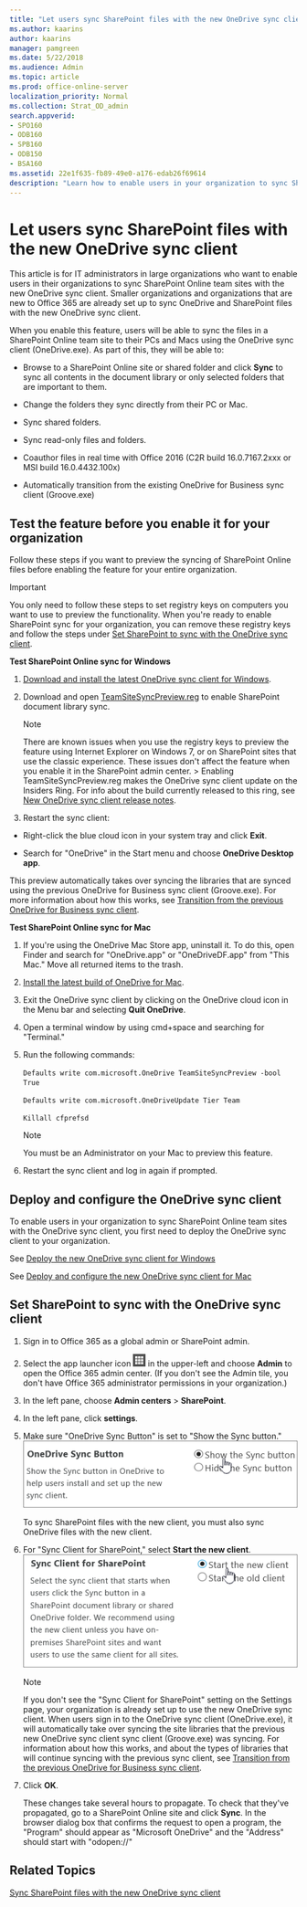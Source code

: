 ```yaml
---
title: "Let users sync SharePoint files with the new OneDrive sync client"
ms.author: kaarins
author: kaarins
manager: pamgreen
ms.date: 5/22/2018
ms.audience: Admin
ms.topic: article
ms.prod: office-online-server
localization_priority: Normal
ms.collection: Strat_OD_admin
search.appverid:
- SPO160
- ODB160
- SPB160
- ODB150
- BSA160
ms.assetid: 22e1f635-fb89-49e0-a176-edab26f69614
description: "Learn how to enable users in your organization to sync SharePoint Online files with the new OneDrive sync client."
---
```


# Let users sync SharePoint files with the new OneDrive sync client

This article is for IT administrators in large organizations who want to enable users in their organizations to sync SharePoint Online team sites with the new OneDrive sync client. Smaller organizations and organizations that are new to Office 365 are already set up to sync OneDrive and SharePoint files with the new OneDrive sync client.
  
When you enable this feature, users will be able to sync the files in a SharePoint Online team site to their PCs and Macs using the OneDrive sync client (OneDrive.exe). As part of this, they will be able to:
  
- Browse to a SharePoint Online site or shared folder and click **Sync** to sync all contents in the document library or only selected folders that are important to them. 
    
- Change the folders they sync directly from their PC or Mac.
    
- Sync shared folders.
    
- Sync read-only files and folders.
    
- Coauthor files in real time with Office 2016 (C2R build 16.0.7167.2xxx or MSI build 16.0.4432.100x)
    
- Automatically transition from the existing OneDrive for Business sync client (Groove.exe)
    
## Test the feature before you enable it for your organization
<a name="TestFeature"> </a>

Follow these steps if you want to preview the syncing of SharePoint Online files before enabling the feature for your entire organization.
  
> [!IMPORTANT]
> You only need to follow these steps to set registry keys on computers you want to use to preview the functionality. When you're ready to enable SharePoint sync for your organization, you can remove these registry keys and follow the steps under [Set SharePoint to sync with the OneDrive sync client](let-users-use-new-onedrive-sync-client.md#admincenter). 
  
 **Test SharePoint Online sync for Windows**
  
1. [Download and install the latest OneDrive sync client for Windows](https://go.microsoft.com/fwlink/?LinkId=844652).
    
2. Download and open [TeamSiteSyncPreview.reg](https://go.microsoft.com/fwlink/?LinkId=827743) to enable SharePoint document library sync. 
    
    > [!NOTE]
    >  There are known issues when you use the registry keys to preview the feature using Internet Explorer on Windows 7, or on SharePoint sites that use the classic experience. These issues don't affect the feature when you enable it in the SharePoint admin center. >  Enabling TeamSiteSyncPreview.reg makes the OneDrive sync client update on the Insiders Ring. For info about the build currently released to this ring, see [New OneDrive sync client release notes](https://support.office.com/article/845dcf18-f921-435e-bf28-4e24b95e5fc0). 
  
3. Restart the sync client:
    
  - Right-click the blue cloud icon in your system tray and click **Exit**.
    
  - Search for "OneDrive" in the Start menu and choose **OneDrive Desktop app**.
    
This preview automatically takes over syncing the libraries that are synced using the previous OneDrive for Business sync client (Groove.exe). For more information about how this works, see [Transition from the previous OneDrive for Business sync client](https://support.office.com/article/4100df3a-0c96-464f-b0a8-c20de34da6fa).
  
 **Test SharePoint Online sync for Mac**
  
1. If you're using the OneDrive Mac Store app, uninstall it. To do this, open Finder and search for "OneDrive.app" or "OneDriveDF.app" from "This Mac." Move all returned items to the trash.
    
2. [Install the latest build of OneDrive for Mac](https://go.microsoft.com/fwlink/?linkid=823060).
    
3. Exit the OneDrive sync client by clicking on the OneDrive cloud icon in the Menu bar and selecting **Quit OneDrive**.
    
4. Open a terminal window by using cmd+space and searching for "Terminal."
    
5. Run the following commands:
    
     `Defaults write com.microsoft.OneDrive TeamSiteSyncPreview -bool True`
    
     `Defaults write com.microsoft.OneDriveUpdate Tier Team`
    
     `Killall cfprefsd`
    
    > [!NOTE]
    > You must be an Administrator on your Mac to preview this feature. 
  
6. Restart the sync client and log in again if prompted.
    
## Deploy and configure the OneDrive sync client
<a name="TestFeature"> </a>

To enable users in your organization to sync SharePoint Online team sites with the OneDrive sync client, you first need to deploy the OneDrive sync client to your organization.
  
See [Deploy the new OneDrive sync client for Windows](https://support.office.com/article/3f3a511c-30c6-404a-98bf-76f95c519668)
  
See [Deploy and configure the new OneDrive sync client for Mac](https://support.office.com/article/eadddc4e-edc0-4982-9f50-2aef5038c307)
  
## Set SharePoint to sync with the OneDrive sync client
<a name="admincenter"> </a>

1. Sign in to Office 365 as a global admin or SharePoint admin.
    
2. Select the app launcher icon ![The icon that looks like a waffle and represents a button click that will reveal multiple application tiles for selection.](media/3b8a317e-13ba-4bd4-864e-1ccd47af39ee.png) in the upper-left and choose **Admin** to open the Office 365 admin center. (If you don't see the Admin tile, you don't have Office 365 administrator permissions in your organization.) 
    
3. In the left pane, choose **Admin centers** \> **SharePoint**.
    
4. In the left pane, click **settings**.
    
5. Make sure "OneDrive Sync Button" is set to "Show the Sync button."
    ![Admin settings for OneDrive sync button](media/66be619a-fec1-4719-a819-7e3fa6e222f1.PNG)
  
    To sync SharePoint files with the new client, you must also sync OneDrive files with the new client.
    
6. For "Sync Client for SharePoint," select **Start the new client**.
    ![Admin setting for OneDrive sync client](media/894772b5-3e43-4a60-9887-99aca47a261c.PNG)
  
    > [!NOTE]
    > If you don't see the "Sync Client for SharePoint" setting on the Settings page, your organization is already set up to use the new OneDrive sync client. When users sign in to the OneDrive sync client (OneDrive.exe), it will automatically take over syncing the site libraries that the previous new OneDrive sync client sync client (Groove.exe) was syncing. For information about how this works, and about the types of libraries that will continue syncing with the previous sync client, see [Transition from the previous OneDrive for Business sync client](https://support.office.com/article/4100df3a-0c96-464f-b0a8-c20de34da6fa). 
  
7. Click **OK**.
    
    These changes take several hours to propagate. To check that they've propagated, go to a SharePoint Online site and click **Sync**. In the browser dialog box that confirms the request to open a program, the "Program" should appear as "Microsoft OneDrive" and the "Address" should start with "odopen://"
    
## Related Topics
<a name="admincenter"> </a>

[Sync SharePoint files with the new OneDrive sync client](https://support.office.com/article/6de9ede8-5b6e-4503-80b2-6190f3354a88)
  


